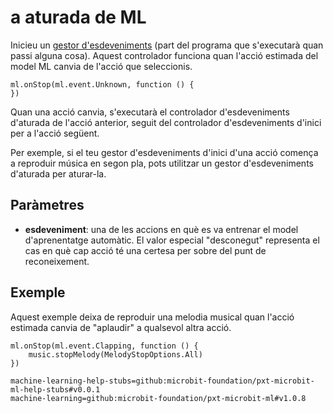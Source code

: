 # a aturada de ML

Inicieu un [gestor d'esdeveniments](/reference/event-handler) (part del programa que s'executarà quan passi alguna cosa). Aquest controlador funciona quan l'acció estimada del model ML canvia de l'acció que seleccionis.

```sig
ml.onStop(ml.event.Unknown, function () {
})
```

Quan una acció canvia, s'executarà el controlador d'esdeveniments d'aturada de l'acció anterior, seguit del controlador d'esdeveniments d'inici per a l'acció següent.

Per exemple, si el teu gestor d'esdeveniments d'inici d'una acció comença a reproduir música en segon pla, pots utilitzar un gestor d'esdeveniments d'aturada per aturar-la.

## Paràmetres

- **esdeveniment**: una de les accions en què es va entrenar el model d'aprenentatge automàtic. El valor especial "desconegut" representa el cas en què cap acció té una certesa per sobre del punt de reconeixement.

## Exemple

Aquest exemple deixa de reproduir una melodia musical quan l'acció estimada canvia de "aplaudir" a qualsevol altra acció.

```blocks
ml.onStop(ml.event.Clapping, function () {
    music.stopMelody(MelodyStopOptions.All)
})
```

```package
machine-learning-help-stubs=github:microbit-foundation/pxt-microbit-ml-help-stubs#v0.0.1
machine-learning=github:microbit-foundation/pxt-microbit-ml#v1.0.8
```
